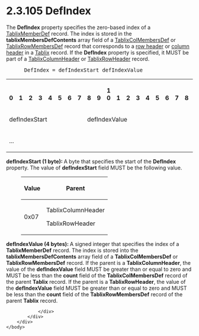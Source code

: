 <html dir="LTR" xmlns:mshelp="http://msdn.microsoft.com/mshelp" xmlns:ddue="http://ddue.schemas.microsoft.com/authoring/2003/5" xmlns:xlink="http://www.w3.org/1999/xlink" xmlns:tool="http://www.microsoft.com/tooltip">
    <head>
        <meta http-equiv="Content-Type" content="text/html; CHARSET=utf-8"></meta>
        <meta name="save" content="history"></meta>
        <title>2.3.105 DefIndex</title>
        <xml>
            <mshelp:toctitle title="2.3.105 DefIndex"></mshelp:toctitle>
            <mshelp:rltitle title="[MS-RPL]: DefIndex"></mshelp:rltitle>
            <mshelp:keyword index="A" term="110d486d-a92c-40a8-90ea-8cb834b631f6"></mshelp:keyword>
            <mshelp:attr name="DCSext.ContentType" value="open specification"></mshelp:attr>
            <mshelp:attr name="AssetID" value="110d486d-a92c-40a8-90ea-8cb834b631f6"></mshelp:attr>
            <mshelp:attr name="TopicType" value="kbRef"></mshelp:attr>
            <mshelp:attr name="DCSext.Title" value="[MS-RPL]: DefIndex" />
        </xml>
    </head>
    <body>
        <div id="header">
            <h1 class="heading">2.3.105 DefIndex</h1>
        </div>
        <div id="mainSection">
            <div id="mainBody">
                <div id="allHistory" class="saveHistory"></div>
                <div id="sectionSection0" class="section" name="collapseableSection">
                    

<p>The <b>DefIndex</b> property specifies the zero-based index
of a <a href="638498b8-af7c-40af-bb5d-a66ce91f8b11.htm">TablixMemberDef</a>
record. The index is stored in the <b>tablixMembersDefContents</b> array field
of a <a href="4a92b478-cd9e-4a78-9c82-fd9497063e36.htm">TablixColMembersDef</a>
or <a href="b2575f4a-ea8d-47c5-8cba-2ffe4d856ab1.htm">TablixRowMembersDef</a>
record that corresponds to a <a href="75ae48f7-746b-4b41-919c-6699fa28b3ef.htm#gt_4a2f606e-7699-46fb-bc95-82a9e6dae94f">row
header</a> or <a href="75ae48f7-746b-4b41-919c-6699fa28b3ef.htm#gt_b44f1311-4a23-47b8-95a3-71a765d42c80">column header</a>
in a <a href="f8ea94d9-d2b6-4d7f-8dc4-59faa3a98b93.htm">Tablix</a> record. If
the <b>DefIndex</b> property is specified, it MUST be part of a <a href="968a6852-ede1-4bf1-8006-1dab2aea178b.htm">TablixColumnHeader</a> or <a href="0d5c4157-00d0-4268-854f-f274a9d102fb.htm">TablixRowHeader</a> record.</p>

<dl>
<dd>
<div><pre> DefIndex = defIndexStart defIndexValue
</pre></div>
</dd></dl>

<table>
 <tr>
  <th><p><br>0</p></th>
  <th><p><br>1</p></th>
  <th><p><br>2</p></th>
  <th><p><br>3</p></th>
  <th><p><br>4</p></th>
  <th><p><br>5</p></th>
  <th><p><br>6</p></th>
  <th><p><br>7</p></th>
  <th><p><br>8</p></th>
  <th><p><br>9</p></th>
  <th><p>1<br>0</p></th>
  <th><p><br>1</p></th>
  <th><p><br>2</p></th>
  <th><p><br>3</p></th>
  <th><p><br>4</p></th>
  <th><p><br>5</p></th>
  <th><p><br>6</p></th>
  <th><p><br>7</p></th>
  <th><p><br>8</p></th>
  <th><p><br>9</p></th>
  <th><p>2<br>0</p></th>
  <th><p><br>1</p></th>
  <th><p><br>2</p></th>
  <th><p><br>3</p></th>
  <th><p><br>4</p></th>
  <th><p><br>5</p></th>
  <th><p><br>6</p></th>
  <th><p><br>7</p></th>
  <th><p><br>8</p></th>
  <th><p><br>9</p></th>
  <th><p>3<br>0</p></th>
  <th><p><br>1</p></th>
 </tr>
 <tr>
  <td colspan="8">
  <p>defIndexStart</p>
  </td>
  <td colspan="24">
  <p>defIndexValue</p>
  </td>
 </tr>
 <tr>
  <td colspan="8">
  <p>...</p>
  </td>
  
 </tr>
</table>

<p><b>defIndexStart (1 byte): </b>A byte that specifies
the start of the <b>DefIndex</b> property. The value of <b>defIndexStart</b>
field MUST be the following value.</p>

<dl>
<dd>
<table>
 <thead>
  <tr>
   <th>
   <p>Value</p>
   </th>
   <th>
   <p>Parent</p>
   </th>
  </tr>
 </thead>
 <tr>
  <td>
  <p>0x07</p>
  </td>
  <td>
  <p>TablixColumnHeader</p>
  <p>TablixRowHeader</p>
  </td>
 </tr>
</table>
</dd></dl>

<p><b>defIndexValue (4 bytes): </b>A signed integer that
specifies the index of a <b>TablixMemberDef</b> record. The index is stored
into the <b>tablixMembersDefContents</b> array field of a <b>TablixColMembersDef</b>
or <b>TablixRowMembersDef</b> record. If the parent is a <b>TablixColumnHeader</b>,
the value of the <b>defIndexValue</b> field MUST be greater than or equal to
zero and MUST be less than the <b>count</b> field of the <b>TablixColMembersDef</b>
record of the parent <b>Tablix</b> record. If the parent is a <b>TablixRowHeader</b>,
the value of the <b>defIndexValue</b> field MUST be greater than or equal to
zero and MUST be less than the <b>count</b> field of the <b>TablixRowMembersDef</b>
record of the parent <b>Tablix</b> record.</p>


                </div>
            </div>
        </div>
    </body>
</html>